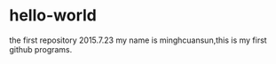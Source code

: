 # hello-world
the first repository
2015.7.23 my name is minghcuansun,this is my first github programs.
